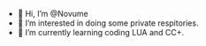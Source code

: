- 👋 Hi, I’m @Novume
- 👀 I’m interested in doing some private respitories.
- 🌱 I’m currently learning coding LUA and CC+.

<!---
My real name is Neveah Kreiger, you might know me in some discord servers but Hi!
--->
